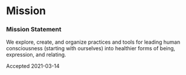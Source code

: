 # Mission

### Mission Statement

We explore, create, and organize practices and tools for leading human consciousness \(starting with ourselves\) into healthier forms of being, expression, and relating.

Accepted 2021-03-14

